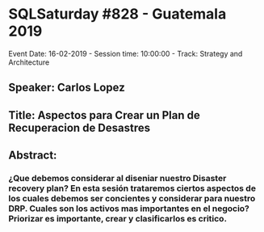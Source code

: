 # SQLSaturday #828 - Guatemala 2019
Event Date: 16-02-2019 - Session time: 10:00:00 - Track: Strategy and Architecture
## Speaker: Carlos Lopez
## Title: Aspectos para Crear un Plan de Recuperacion de Desastres
## Abstract:
### ¿Que debemos considerar al diseniar nuestro Disaster recovery plan? En esta sesión trataremos ciertos aspectos de los cuales debemos ser concientes y considerar para nuestro DRP. Cuales son los activos mas importantes en el negocio?  Priorizar es importante, crear y clasificarlos es critico.
